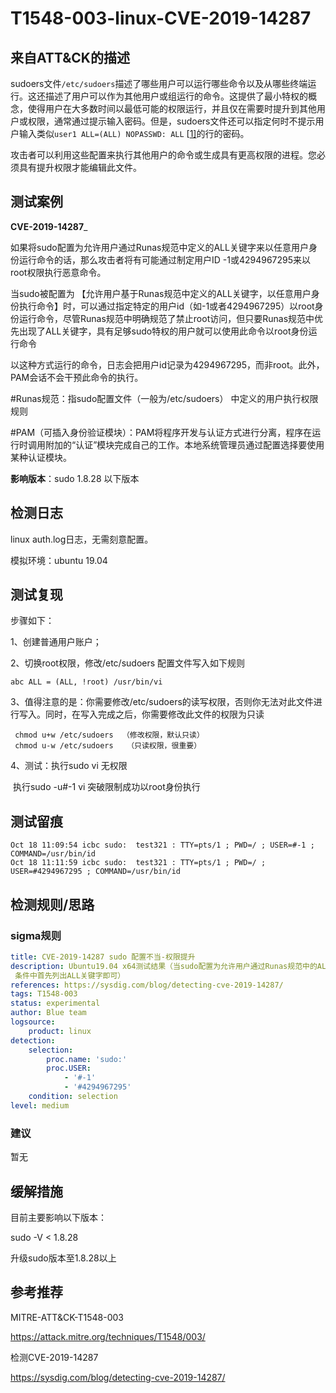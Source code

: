 # T1548-003-linux-CVE-2019-14287

## 来自ATT&CK的描述

sudoers文件`/etc/sudoers`描述了哪些用户可以运行哪些命令以及从哪些终端运行。这还描述了用户可以作为其他用户或组运行的命令。这提供了最小特权的概念，使得用户在大多数时间以最低可能的权限运行，并且仅在需要时提升到其他用户或权限，通常通过提示输入密码。但是，sudoers文件还可以指定何时不提示用户输入类似`user1 ALL=(ALL) NOPASSWD: ALL` [[1\]](https://blog.malwarebytes.com/threat-analysis/2017/04/new-osx-dok-malware-intercepts-web-traffic/)的行的密码。

攻击者可以利用这些配置来执行其他用户的命令或生成具有更高权限的进程。您必须具有提升权限才能编辑此文件。

## 测试案例

**CVE-2019-14287**_

如果将sudo配置为允许用户通过Runas规范中定义的ALL关键字来以任意用户身份运行命令的话，那么攻击者将有可能通过制定用户ID -1或4294967295来以root权限执行恶意命令。

当sudo被配置为 【允许用户基于Runas规范中定义的ALL关键字，以任意用户身份执行命令】时，可以通过指定特定的用户id（如-1或者4294967295）以root身份运行命令，尽管Runas规范中明确规范了禁止root访问，但只要Runas规范中优先出现了ALL关键字，具有足够sudo特权的用户就可以使用此命令以root身份运行命令

以这种方式运行的命令，日志会把用户id记录为4294967295，而非root。此外，PAM会话不会干预此命令的执行。

\#Runas规范：指sudo配置文件（一般为/etc/sudoers） 中定义的用户执行权限规则

\#PAM（可插入身份验证模块）：PAM将程序开发与认证方式进行分离，程序在运行时调用附加的“认证”模块完成自己的工作。本地系统管理员通过配置选择要使用某种认证模块。

**影响版本**：sudo 1.8.28 以下版本

## 检测日志

linux auth.log日志，无需刻意配置。

模拟环境：ubuntu 19.04

## 测试复现

步骤如下：

1、创建普通用户账户；

2、切换root权限，修改/etc/sudoers 配置文件写入如下规则

```dos
abc ALL = (ALL, !root) /usr/bin/vi
```

3、值得注意的是：你需要修改/etc/sudoers的读写权限，否则你无法对此文件进行写入。同时，在写入完成之后，你需要修改此文件的权限为只读

```shell
 chmod u+w /etc/sudoers  （修改权限，默认只读）
 chmod u-w /etc/sudoers   （只读权限，很重要）
```

4、测试：执行sudo vi 无权限

​      执行sudo -u#-1 vi 突破限制成功以root身份执行

## 测试留痕

```history
Oct 18 11:09:54 icbc sudo:  test321 : TTY=pts/1 ; PWD=/ ; USER=#-1 ; COMMAND=/usr/bin/id
Oct 18 11:11:59 icbc sudo:  test321 : TTY=pts/1 ; PWD=/ ; USER=#4294967295 ; COMMAND=/usr/bin/id
```

## 检测规则/思路

### sigma规则

```yml
title: CVE-2019-14287 sudo 配置不当-权限提升
description: Ubuntu19.04 x64测试结果（当sudo配置为允许用户通过Runas规范中的ALL关键字以任意用户身份运行命令时，可以按通过指定用户ID-1或4294967295成为root用户。具有足够sudo特权的用户可以使用它来以root身份运行命令，即使Runas规范明确禁止root用户访问，只要在Runas规范
 条件中首先列出ALL关键字即可）
references: https://sysdig.com/blog/detecting-cve-2019-14287/
tags: T1548-003
status: experimental
author: Blue team
logsource:
    product: linux
detection:
    selection:
        proc.name: 'sudo:'
        proc.USER:
            - '#-1'
            - '#4294967295'
    condition: selection
level: medium
```

### 建议

暂无

## 缓解措施

目前主要影响以下版本：

sudo -V < 1.8.28

升级sudo版本至1.8.28以上

## 参考推荐

MITRE-ATT&CK-T1548-003

<https://attack.mitre.org/techniques/T1548/003/>

检测CVE-2019-14287

<https://sysdig.com/blog/detecting-cve-2019-14287/>
